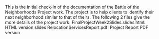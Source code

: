 This is the initial check-in of the documentation of the Battle of the Neighborhoods Project work.
The project is to help clients to identify their next neighborhood similar to that of theirs.
The following 2 files give the more details of the project work:
FinalProjectWeek2Slides.slides.html: HTML version slides
RelocationServicesReport.pdf: Project Report PDF version